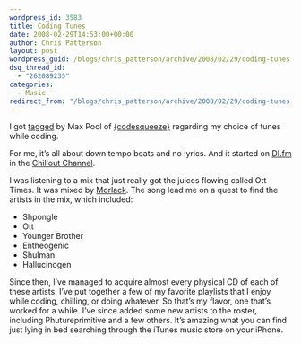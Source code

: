 ```yaml
---
wordpress_id: 3583
title: Coding Tunes
date: 2008-02-29T14:53:00+00:00
author: Chris Patterson
layout: post
wordpress_guid: /blogs/chris_patterson/archive/2008/02/29/coding-tunes.aspx
dsq_thread_id:
  - "262089235"
categories:
  - Music
redirect_from: "/blogs/chris_patterson/archive/2008/02/29/coding-tunes.aspx/"
---
```

I got <a href="http://www.codesqueeze.com/what-music-do-you-code-to/" target="_blank">tagged</a> by Max Pool of <a href="http://www.codesqueeze.com/" target="_blank">{codesqueeze}</a> regarding my choice of tunes while coding. 

For me, it&#8217;s all about down tempo beats and no lyrics. And it started on <a href="http://www.di.fm/" target="_blank">DI.fm</a> in the <a href="http://www.di.fm/chillout/" target="_blank">Chillout Channel</a>. 

I was listening to a mix that just really got the juices flowing called Ott Times. It was mixed by <a href="http://www.psyshop.com/shop/World/" target="_blank">Morlack</a>. The song lead me on a quest to find the artists in the mix, which included: 

  * Shpongle
  * Ott
  * Younger Brother
  * Entheogenic
  * Shulman
  * Hallucinogen

Since then, I&#8217;ve managed to acquire almost every physical CD of each of these artists. I&#8217;ve put together a few of my favorite playlists that I enjoy while coding, chilling, or doing whatever. So that&#8217;s my flavor, one that&#8217;s worked for a while. I&#8217;ve since added some new artists to the roster, including Phutureprimitive and a few others. It&#8217;s amazing what you can find just lying in bed searching through the iTunes music store on your iPhone.